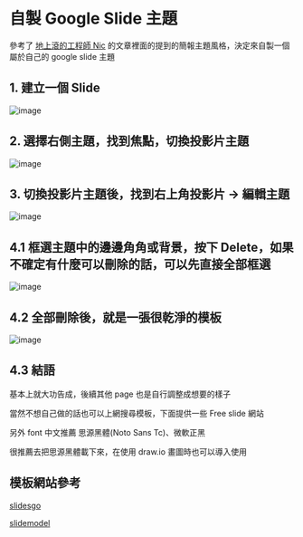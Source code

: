 # 自製 Google Slide 主題

參考了 [地上滾的工程師 Nic](https://blog.niclin.tw/2019/04/21/%E5%B7%A5%E7%A8%8B%E5%B8%AB%E6%8F%90%E6%98%87%E8%87%AA%E5%B7%B1%E7%9A%84%E6%95%99%E5%AD%B8%E5%92%8C%E7%B0%A1%E5%A0%B1%E6%8A%80%E8%A1%93%E7%9A%84%E6%96%B9%E6%B3%95/) 的文章裡面的提到的簡報主題風格，決定來自製一個屬於自己的 google slide 主題

## 1. 建立一個 Slide

![image](https://github.com/dacelo971130/learing/assets/83411220/875cd57e-5bea-4980-8de1-4e1df03e0b9e)

## 2. 選擇右側主題，找到焦點，切換投影片主題

![image](https://github.com/dacelo971130/learing/assets/83411220/6afe0638-4877-400f-9173-50fa7240c43b)

## 3. 切換投影片主題後，找到右上角投影片 -> 編輯主題

![image](https://github.com/dacelo971130/learing/assets/83411220/16de8cc5-2411-4587-8779-883a945aec2c)

## 4.1 框選主題中的邊邊角角或背景，按下 Delete，如果不確定有什麼可以刪除的話，可以先直接全部框選

![image](https://github.com/dacelo971130/learing/assets/83411220/c58fd5c3-bf66-43b5-8de5-0fc89b1ca353)

## 4.2 全部刪除後，就是一張很乾淨的模板

![image](https://github.com/dacelo971130/learing/assets/83411220/0e796e44-3199-420f-ac51-0fbc2713bc76)

## 4.3 結語

基本上就大功告成，後續其他 page 也是自行調整成想要的樣子

當然不想自己做的話也可以上網搜尋模板，下面提供一些 Free slide 網站

另外 font 中文推薦 思源黑體(Noto Sans Tc)、微軟正黑

很推薦去把思源黑體載下來，在使用 draw.io 畫圖時也可以導入使用

## 模板網站參考

[slidesgo](https://slidesgo.com/)

[slidemodel](https://slidemodel.com/google-slides/)
